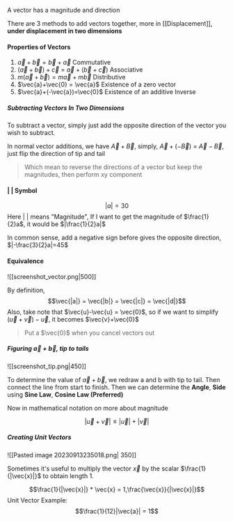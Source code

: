 
A vector has a magnitude and direction

There are 3 methods to add vectors together, more in [[Displacement]], **under displacement in two dimensions**

#### Properties of Vectors
1. $\vec{a}+\vec{b}=\vec{b}+\vec{a}$ Commutative
2. $(\vec{a} + \vec{b})+\vec{c}$ = $\vec{a}+(\vec{b}+\vec{c})$ Associative
3. $m(\vec{a}+\vec{b}) = m\vec{a}+m\vec{b}$ Distributive
4. $\vec{a}+\vec{0} = \vec{a}$ Existence of a zero vector
5. $\vec{a}+(-\vec{a})=\vec{0}$ Existence of an additive Inverse

##### Subtracting Vectors In Two Dimensions

To subtract a vector, simply just add the opposite direction of the vector you wish to subtract.

In normal vector additions, we have $\vec{A}+\vec{B}$, simply, $\vec{A}+(-\vec{B})$ = $\vec{A}-\vec{B}$, just flip the direction of tip and tail

>Which mean to reverse the directions of a vector but keep the magnitudes, then perform xy component


#### | | Symbol

$$|a| = 30$$
Here |  | means "Magnitude", If I want to get the magnitude of $\frac{1}{2}a$, it would be $|\frac{1}{2}a|$

In common sense, add a negative sign before gives the opposite direction, $|-\frac{3}{2}a|=45$

#### Equivalence

![[screenshot_vector.png|500]]

By definition, $$\vec{|a|} = \vec{|b|} = \vec{|c|} = \vec{|d|}$$
Also, take note that  $\vec{u}-\vec{u} = \vec{0}$, so if we want to simplify $(\vec{u}+\vec{v})-\vec{u}$, it becomes $\vec{v}+\vec{0}$
> Put a $\vec{0}$ when you cancel vectors out

##### Figuring $\vec{a}+\vec{b}$, tip to tails

![[screenshot_tip.png|450]]

To determine the value of $\vec{a}+\vec{b}$, we redraw a and b with tip to tail. Then connect the line from start to finish. Then we can determine the **Angle**, **Side** using **Sine Law**, **Cosine Law (Preferred)**

Now in mathematical notation on more about magnitude

$$|\vec{u}+\vec{v}| \leq |\vec{u}| + |\vec{v}|$$

##### Creating Unit Vectors

![[Pasted image 20230913235018.png| 350]]

Sometimes it's useful to multiply the vector $\vec{x}$ by the scalar $\frac{1}{|\vec{x}|}$ to obtain length 1.

$$\frac{1}{|\vec{x}|} * \vec{x} = 1,\frac{\vec{x}}{|\vec{x}|}$$
Unit Vector Example:
$$\frac{1}{12}|\vec{a}| = 1$$

